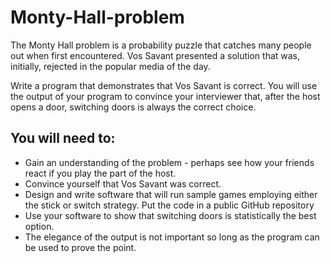 # Monty-Hall-problem















The Monty Hall problem is a probability puzzle that catches many people out when first encountered. Vos Savant presented a solution that was, initially, rejected in the popular media of the day.

 Write a program that demonstrates that Vos Savant is correct. You will use the output of your program to convince your interviewer that, after the host opens a door, switching doors is always the correct choice.

 ## You will need to:

- Gain an understanding of the problem - perhaps see how your friends react if you play the part of the host.
- Convince yourself that Vos Savant was correct.
- Design and write software that will run sample games employing either the stick or switch strategy.
Put the code in a public GitHub repository
- Use your software to show that switching doors is statistically the best option.
- The elegance of the output is not important so long as the program can be used to prove the point.